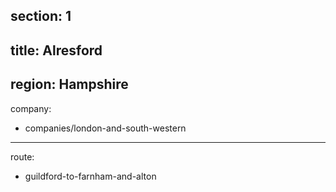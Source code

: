 section: 1
----
title: Alresford
----
region: Hampshire
----
company:
- companies/london-and-south-western
----
route:
- guildford-to-farnham-and-alton

